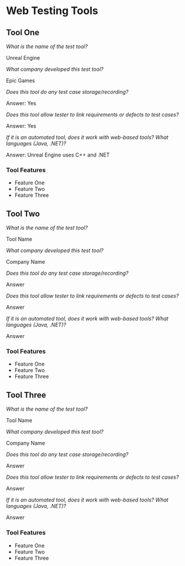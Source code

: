 # Web Testing Tools

## Tool One

_What is the name of the test tool?_ 

Unreal Engine

_What company developed this test tool?_ 

Epic Games

_Does this tool do any test case storage/recording?_ 

Answer: Yes

_Does this tool allow tester to link requirements or defects to test cases?_ 

Answer: Yes

_If it is an automated tool, does it work with web-based tools? What languages (Java, .NET)?_ 

Answer: Unreal Engine uses C++ and .NET 

### Tool Features
* Feature One
* Feature Two
* Feature Three

## Tool Two

_What is the name of the test tool?_ 

Tool Name

_What company developed this test tool?_ 

Company Name

_Does this tool do any test case storage/recording?_ 

Answer

_Does this tool allow tester to link requirements or defects to test cases?_ 

Answer

_If it is an automated tool, does it work with web-based tools? What languages (Java, .NET)?_ 

Answer

### Tool Features
* Feature One
* Feature Two
* Feature Three

## Tool Three

_What is the name of the test tool?_ 

Tool Name

_What company developed this test tool?_ 

Company Name

_Does this tool do any test case storage/recording?_ 

Answer

_Does this tool allow tester to link requirements or defects to test cases?_ 

Answer

_If it is an automated tool, does it work with web-based tools? What languages (Java, .NET)?_ 

Answer

### Tool Features
* Feature One
* Feature Two
* Feature Three
